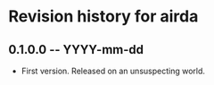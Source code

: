 # Revision history for airda

## 0.1.0.0 -- YYYY-mm-dd

* First version. Released on an unsuspecting world.
